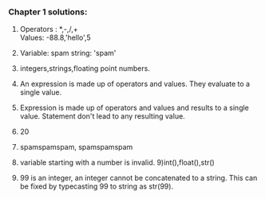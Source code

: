 ### Chapter 1 solutions:
1) Operators : *,-,/,+    
   Values: -88.8,'hello',5

2) Variable: spam
   string: 'spam'

3) integers,strings,floating point numbers.
4) An expression is made up of operators and values. They evaluate to a single value.
5) Expression is made up of operators and values and results to a single value. Statement don't lead to any resulting value.
6) 20
7) spamspamspam, spamspamspam
8) variable starting with a number is invalid.
9)int(),float(),str()
10) 99 is an integer, an integer cannot be concatenated to a string. This can be fixed by typecasting 99 to string as str(99).